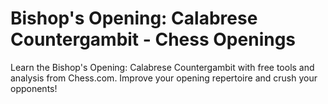 ---
---

Bishop's Opening: Calabrese Countergambit - Chess Openings
==========================================================


Learn the Bishop's Opening: Calabrese Countergambit with free tools and analysis from Chess.com. Improve your opening repertoire and crush your opponents!